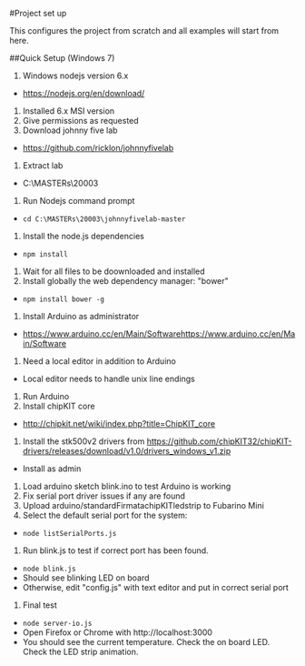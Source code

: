 
#Project set up

This configures the project from scratch and all examples will start from here.

##Quick Setup (Windows 7)

1. Windows nodejs version 6.x
  * https://nodejs.org/en/download/
1. Installed 6.x MSI version
1. Give permissions as requested
1. Download johnny five lab
  * https://github.com/ricklon/johnnyfivelab
1. Extract lab
  * C:\MASTERs\20003
1. Run Nodejs command prompt
  * ```cd C:\MASTERs\20003\johnnyfivelab-master```
1. Install the node.js dependencies
  * ```npm install```
1. Wait for all files to be doownloaded and installed
1. Install globally the web dependency manager: "bower"
  * ```npm install bower -g```
1. Install Arduino as administrator
  * https://www.arduino.cc/en/Main/Softwarehttps://www.arduino.cc/en/Main/Software
1. Need a local editor in addition to Arduino
  * Local editor needs to handle unix line endings
1. Run Arduino
1. Install chipKIT core
  * http://chipkit.net/wiki/index.php?title=ChipKIT_core
1. Install the stk500v2 drivers from https://github.com/chipKIT32/chipKIT-drivers/releases/download/v1.0/drivers_windows_v1.zip
 * Install as admin
1. Load arduino sketch blink.ino to test Arduino is working
1. Fix serial port driver issues if any are found
1. Upload arduino/standardFirmatachipKITledstrip to Fubarino Mini
2. Select the default serial port for the system:
  * ```node listSerialPorts.js```
1. Run blink.js to test if correct port has been found.
  * ```node blink.js```
  * Should see blinking LED on board
  * Otherwise, edit "config.js" with text editor and put in correct serial port
1. Final test
  * ```node server-io.js```
  * Open Firefox or Chrome with http://localhost:3000
  * You should see the current temperature. Check the on board LED. Check the LED strip animation.

